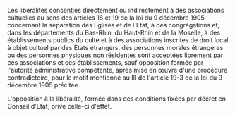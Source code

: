Les libéralités consenties directement ou indirectement à des associations cultuelles au sens des articles 18 et 19 de la loi du 9 décembre 1905 concernant la séparation des Eglises et de l'Etat, à des congrégations et, dans les départements du Bas-Rhin, du Haut-Rhin et de la Moselle, à des établissements publics du culte et à des associations inscrites de droit local à objet cultuel par des Etats étrangers, des personnes morales étrangères ou des personnes physiques non résidentes sont acceptées librement par ces associations et ces établissements, sauf opposition formée par l'autorité administrative compétente, après mise en œuvre d'une procédure contradictoire, pour le motif mentionné au III de l'article 19-3 de la loi du 9 décembre 1905 précitée.  

  

L'opposition à la libéralité, formée dans des conditions fixées par décret en Conseil d'Etat, prive celle-ci d'effet.

